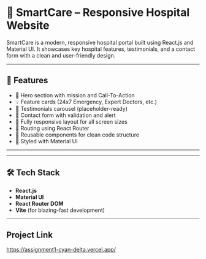 # 🏥 SmartCare – Responsive Hospital Website

SmartCare is a modern, responsive hospital portal built using React.js and Material UI. It showcases key hospital features, testimonials, and a contact form with a clean and user-friendly design.

---

## 🚀 Features

- 🔷 Hero section with mission and Call-To-Action
- 💡 Feature cards (24x7 Emergency, Expert Doctors, etc.)
- 💬 Testimonials carousel (placeholder-ready)
- 📩 Contact form with validation and alert
- 📱 Fully responsive layout for all screen sizes
- 🧭 Routing using React Router
- 🧱 Reusable components for clean code structure
- 🎨 Styled with Material UI

---


---

## 🛠️ Tech Stack

- **React.js**
- **Material UI**
- **React Router DOM**
- **Vite** (for blazing-fast development)

---

## Project Link

https://assignment1-cyan-delta.vercel.app/




